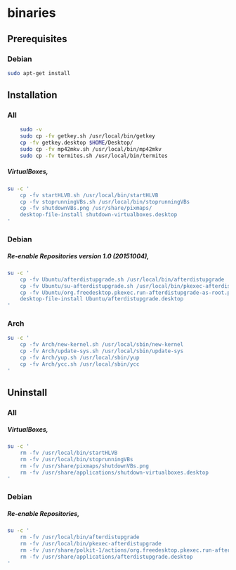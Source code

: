 # binaries

## Prerequisites

### Debian

```bash
sudo apt-get install 

```

## Installation

### All

```bash
	sudo -v
	sudo cp -fv getkey.sh /usr/local/bin/getkey
	cp -fv getkey.desktop $HOME/Desktop/
	sudo cp -fv mp42mkv.sh /usr/local/bin/mp42mkv
	sudo cp -fv termites.sh /usr/local/bin/termites

```

##### VirtualBoxes, 

```bash
su -c '
	cp -fv startHLVB.sh /usr/local/bin/startHLVB
	cp -fv stoprunningVBs.sh /usr/local/bin/stoprunningVBs
	cp -fv shutdownVBs.png /usr/share/pixmaps/
	desktop-file-install shutdown-virtualboxes.desktop
'

```

### Debian

##### Re-enable Repositories version 1.0 (20151004), 

```bash
su -c '
	cp -fv Ubuntu/afterdistupgrade.sh /usr/local/bin/afterdistupgrade
	cp -fv Ubuntu/su-afterdistupgrade.sh /usr/local/bin/pkexec-afterdistupgrade
	cp -fv Ubuntu/org.freedesktop.pkexec.run-afterdistupgrade-as-root.policy /usr/share/polkit-1/actions/
	desktop-file-install Ubuntu/afterdistupgrade.desktop
'

```

### Arch

```bash
su -c '
	cp -fv Arch/new-kernel.sh /usr/local/sbin/new-kernel
	cp -fv Arch/update-sys.sh /usr/local/sbin/update-sys
	cp -fv Arch/yup.sh /usr/local/sbin/yup
	cp -fv Arch/ycc.sh /usr/local/sbin/ycc
'

```

## Uninstall

### All

##### VirtualBoxes, 

```bash
su -c '
	rm -fv /usr/local/bin/startHLVB
	rm -fv /usr/local/bin/stoprunningVBs
	rm -fv /usr/share/pixmaps/shutdownVBs.png
	rm -fv /usr/share/applications/shutdown-virtualboxes.desktop
'

```

### Debian

##### Re-enable Repositories, 

```bash
su -c '
	rm -fv /usr/local/bin/afterdistupgrade
	rm -fv /usr/local/bin/pkexec-afterdistupgrade
	rm -fv /usr/share/polkit-1/actions/org.freedesktop.pkexec.run-afterdistupgrade-as-root.policy
	rm -fv /usr/share/applications/afterdistupgrade.desktop
'

```

